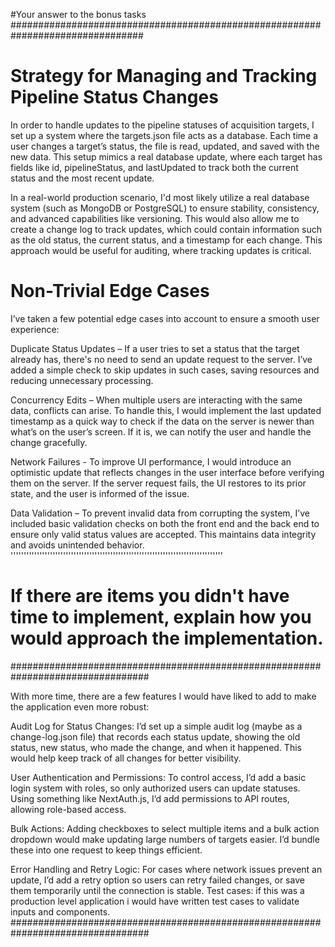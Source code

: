 #Your answer to the bonus tasks
################################################################################

# Strategy for Managing and Tracking Pipeline Status Changes

In order to handle updates to the pipeline statuses of acquisition targets, I set up a system where the targets.json file acts as a database. Each time a user changes a target’s status, the file is read, updated, and saved with the new data. This setup mimics a real database update, where each target has fields like id, pipelineStatus, and lastUpdated to track both the current status and the most recent update.

In a real-world production scenario, I'd most likely utilize a real database system (such as MongoDB or PostgreSQL) to ensure stability, consistency, and advanced capabilities like versioning. This would also allow me to create a change log to track updates, which could contain information such as the old status, the current status, and a timestamp for each change. This approach would be useful for auditing, where tracking updates is critical.

# Non-Trivial Edge Cases

I’ve taken a few potential edge cases into account to ensure a smooth user experience:

Duplicate Status Updates – If a user tries to set a status that the target already has, there's no need to send an update request to the server. I’ve added a simple check to skip updates in such cases, saving resources and reducing unnecessary processing.

Concurrency Edits – When multiple users are interacting with the same data, conflicts can arise. To handle this, I would implement the last updated timestamp as a quick way to check if the data on the server is newer than what’s on the user’s screen. If it is, we can notify the user and handle the change gracefully.

Network Failures - To improve UI performance, I would introduce an optimistic update that reflects changes in the user interface before verifying them on the server. If the server request fails, the UI restores to its prior state, and the user is informed of the issue.

Data Validation – To prevent invalid data from corrupting the system, I’ve included basic validation checks on both the front end and the back end to ensure only valid status values are accepted. This maintains data integrity and avoids unintended behavior.
'''''''''''''''''''''''''''''''''''''''''''''''''''''''''''''''''''''''''''''''''

# If there are items you didn't have time to implement, explain how you would approach the implementation.

#################################################################################

With more time, there are a few features I would have liked to add to make the application even more robust:

Audit Log for Status Changes: I’d set up a simple audit log (maybe as a change-log.json file) that records each status update, showing the old status, new status, who made the change, and when it happened. This would help keep track of all changes for better visibility.

User Authentication and Permissions: To control access, I’d add a basic login system with roles, so only authorized users can update statuses. Using something like NextAuth.js, I’d add permissions to API routes, allowing role-based access.

Bulk Actions: Adding checkboxes to select multiple items and a bulk action dropdown would make updating large numbers of targets easier. I’d bundle these into one request to keep things efficient.

Error Handling and Retry Logic: For cases where network issues prevent an update, I’d add a retry option so users can retry failed changes, or save them temporarily until the connection is stable.
Test cases: if this was a production level application i would have written test cases to validate inputs and components.
#################################################################################
